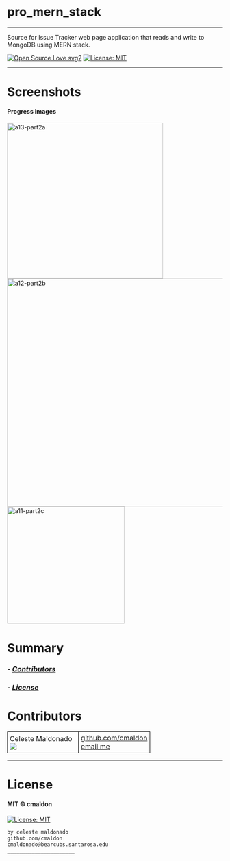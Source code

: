 # pro_mern_stack
----
Source for Issue Tracker web page application that reads and write to MongoDB using MERN stack.

[![Open Source Love svg2](https://badges.frapsoft.com/os/v2/open-source.svg?v=103)](https://github.com/ellerbrock/open-source-badges/)
[![License: MIT](https://img.shields.io/badge/License-MIT-yellow.svg)](https://opensource.org/licenses/MIT)
<!-- <img src="assets/NNNNNNNNNNNNN" width="400"> -->
<!-- <h2 align="center">____________________</h2> -->

<!-- <h4 align="center">________________________</h4> -->

-----------------
# Screenshots
#### Progress images

<img width="364" alt="a13-part2a" src="https://user-images.githubusercontent.com/69225402/117089880-a5a17700-ad0b-11eb-89f3-04149082adc8.png">

<img width="532" alt="a12-part2b" src="https://user-images.githubusercontent.com/69225402/117089912-b3ef9300-ad0b-11eb-8f72-e5a49c4d51f1.png">

<img width="274" alt="a11-part2c" src="https://user-images.githubusercontent.com/69225402/117089926-be119180-ad0b-11eb-9c1f-38fe074d7210.png">


# Summary
### -  *[Contributors](#Contributors)*
### -  *[License](#License)*


# Contributors
<table class="example1" style="background-color:transparent;border-collapse:collapse;">
<tr>
<td style="border:1px solid black;padding:5px;width:50%;">Celeste Maldonado<br>
<image src="https://contrib.rocks/image?repo=cmaldon/pro_mern_stack"></image></td>
<td style="border:1px solid black;padding:5px;width:50%;"><a href="https://github.com/cmaldon">github.com/cmaldon</a><br>
<a href="mailto: cmaldonado@bearcubs.santarosa.edu">email me</a></td>
</tr>
</table>


-----------------
# License
#### MIT © cmaldon
[![License: MIT](https://img.shields.io/badge/License-MIT-yellow.svg)](https://opensource.org/licenses/MIT)
```bash
by celeste maldonado
github.com/cmaldon
cmaldonado@bearcubs.santarosa.edu
______________________
``` 

